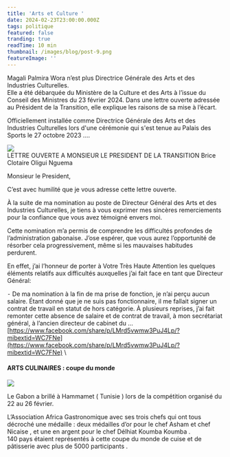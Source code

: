 ```yaml
---
title: 'Arts et Culture '
date: 2024-02-23T23:00:00.000Z
tags: politique
featured: false
tranding: true
readTime: 10 min
thumbnail: /images/blog/post-9.png
featureImage: ''
---
```


Magali Palmira Wora n’est plus Directrice Générale des Arts et des Industries Culturelles. \
Elle a été débarquée du Ministère de la Culture et des Arts à l’issue du Conseil des Ministres du 23 février 2024. Dans une lettre ouverte adressée au Président de la Transition, elle explique les raisons de sa mise à l’écart.

Officiellement installée comme Directrice Générale des Arts et des Industries Culturelles lors d'une cérémonie qui s'est tenue au Palais des Sports le 27 octobre 2023 ….

![](/706ED9AA-EAAC-42A2-8A3D-023641B567FD.jpeg)\
LETTRE OUVERTE A MONSIEUR LE PRESIDENT DE LA TRANSITION Brice Clotaire Oligui Nguema

Monsieur le President,

C’est avec humilité que je vous adresse cette lettre ouverte.

À la suite de ma nomination au poste de Directeur Général des Arts et des Industries Culturelles, je tiens à vous exprimer mes sincères remerciements pour la confiance que vous avez témoigné envers moi.

Cette nomination m’a permis de comprendre les difficultés profondes de l’administration gabonaise. J’ose espérer, que vous aurez l’opportunité de résorber cela progressivement, même si les mauvaises habitudes perdurent.

En effet, j’ai l’honneur de porter à Votre Très Haute Attention les quelques éléments relatifs aux difficultés auxquelles j’ai fait face en tant que Directeur Général:

⁃ De ma nomination à la fin de ma prise de fonction, je n’ai perçu aucun salaire. Étant donné que je ne suis pas fonctionnaire, il me fallait signer un contrat de travail en statut de hors catégorie. À plusieurs reprises, j’ai fait remonter cette absence de salaire et de contrat de travail, à mon secrétariat général, à l’ancien directeur de cabinet du …[https://www.facebook.com/share/p/LMrd5vwmw3PuJ4Lp/?mibextid=WC7FNe](https://www.facebook.com/share/p/LMrd5vwmw3PuJ4Lp/?mibextid=WC7FNe) \


#### ARTS CULINAIRES : coupe du monde 

![](/7EF6A600-C6AE-4605-AD29-0C55E200D1B8.jpeg)

Le Gabon a brillé à Hammamet ( Tunisie ) lors de la compétition organisé du 22 au 26 février.

L’Association Africa Gastronomique avec ses trois chefs qui ont tous décroché une médaille : deux médailles d’or pour le chef Asham et chef Nicaise , et une en argent pour le chef Délhiat Koumba Koumba . \
140 pays étaient représentés à cette coupe du monde de cuise et de pâtisserie avec plus de 5000 participants .
